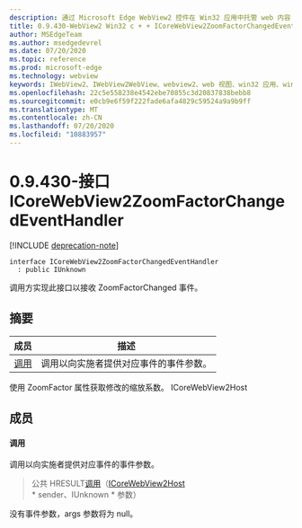 ```yaml
---
description: 通过 Microsoft Edge WebView2 控件在 Win32 应用中托管 web 内容
title: 0.9.430-WebView2 Win32 c + + ICoreWebView2ZoomFactorChangedEventHandler
author: MSEdgeTeam
ms.author: msedgedevrel
ms.date: 07/20/2020
ms.topic: reference
ms.prod: microsoft-edge
ms.technology: webview
keywords: IWebView2、IWebView2WebView、webview2、web 视图、win32 应用、win32、edge、ICoreWebView2、ICoreWebView2Host、浏览器控件、边缘 html
ms.openlocfilehash: 22c5e558238e4542ebe70855c3d20837838bebb8
ms.sourcegitcommit: e0cb9e6f59f222fade6afa4829c59524a9a9b9ff
ms.translationtype: MT
ms.contentlocale: zh-CN
ms.lasthandoff: 07/20/2020
ms.locfileid: "10883957"
---
```

# 0.9.430-接口 ICoreWebView2ZoomFactorChangedEventHandler 

[!INCLUDE [deprecation-note](../../includes/deprecation-note.md)]

```
interface ICoreWebView2ZoomFactorChangedEventHandler
  : public IUnknown
```

调用方实现此接口以接收 ZoomFactorChanged 事件。

## 摘要

 成员                        | 描述
--------------------------------|---------------------------------------------
[调用](#invoke) | 调用以向实施者提供对应事件的事件参数。

使用 ZoomFactor 属性获取修改的缩放系数。 ICoreWebView2Host

## 成员

#### 调用 

调用以向实施者提供对应事件的事件参数。

> 公共 HRESULT[调用](#invoke)（[ICoreWebView2Host](ICoreWebView2Host.md) * sender、IUnknown * 参数）

没有事件参数，args 参数将为 null。

